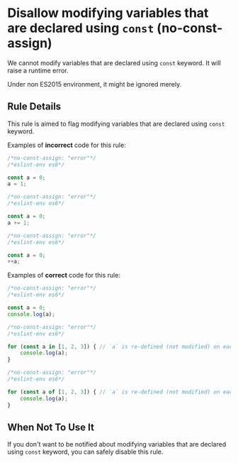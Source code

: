 # Disallow modifying variables that are declared using `const` (no-const-assign)

We cannot modify variables that are declared using `const` keyword.
It will raise a runtime error.

Under non ES2015 environment, it might be ignored merely.

## Rule Details

This rule is aimed to flag modifying variables that are declared using `const` keyword.

Examples of **incorrect** code for this rule:

```js
/*no-const-assign: "error"*/
/*eslint-env es6*/

const a = 0;
a = 1;
```

```js
/*no-const-assign: "error"*/
/*eslint-env es6*/

const a = 0;
a += 1;
```

```js
/*no-const-assign: "error"*/
/*eslint-env es6*/

const a = 0;
++a;
```

Examples of **correct** code for this rule:

```js
/*no-const-assign: "error"*/
/*eslint-env es6*/

const a = 0;
console.log(a);
```

```js
/*no-const-assign: "error"*/
/*eslint-env es6*/

for (const a in [1, 2, 3]) { // `a` is re-defined (not modified) on each loop step.
    console.log(a);
}
```

```js
/*no-const-assign: "error"*/
/*eslint-env es6*/

for (const a of [1, 2, 3]) { // `a` is re-defined (not modified) on each loop step.
    console.log(a);
}
```

## When Not To Use It

If you don't want to be notified about modifying variables that are declared using `const` keyword, you can safely disable this rule.
